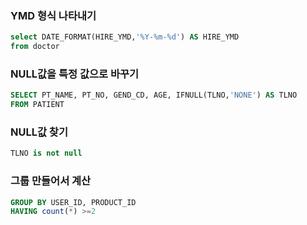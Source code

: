 ### YMD 형식 나타내기
``` sql
select DATE_FORMAT(HIRE_YMD,'%Y-%m-%d') AS HIRE_YMD
from doctor
```

### NULL값을 특정 값으로 바꾸기
``` sql
SELECT PT_NAME, PT_NO, GEND_CD, AGE, IFNULL(TLNO,'NONE') AS TLNO
FROM PATIENT
```

### NULL값 찾기
``` sql
TLNO is not null
```

### 그룹 만들어서 계산
```sql
GROUP BY USER_ID, PRODUCT_ID
HAVING count(*) >=2
```